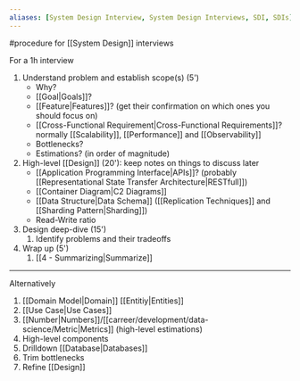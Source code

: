 ```yaml
---
aliases: [System Design Interview, System Design Interviews, SDI, SDIs]
---
```


#procedure for [[System Design]] interviews



For a 1h interview

1. Understand problem and establish scope(s) (5')
	- Why?
	- [[Goal|Goals]]?
	- [[Feature|Features]]? (get their confirmation on which ones you should focus on)
	- [[Cross-Functional Requirement|Cross-Functional Requirements]]? normally [[Scalability]], [[Performance]] and [[Observability]]
	- Bottlenecks?
	- Estimations? (in order of magnitude)
2. High-level [[Design]] (20'): keep notes on things to discuss later
	- [[Application Programming Interface|APIs]]? (probably [[Representational State Transfer Architecture|RESTfull]])
	- [[Container Diagram|C2 Diagrams]]
	- [[Data Structure|Data Schema]] ([[Replication Techniques]] and [[Sharding Pattern|Sharding]])
	- Read-Write ratio
1. Design deep-dive (15')
	1. Identify problems and their tradeoffs
2. Wrap up (5')
	1. [[4 - Summarizing|Summarize]]

----

Alternatively

1. [[Domain Model|Domain]] [[Entitiy|Entities]]
2. [[Use Case|Use Cases]]
3. [[Number|Numbers]]/[[carreer/development/data-science/Metric|Metrics]] (high-level estimations)
4. High-level components
5. Drilldown [[Database|Databases]]
6. Trim bottlenecks
7. Refine [[Design]]